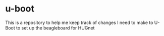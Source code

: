 u-boot
======

This is a repository to help me keep track of changes I need to make to U-Boot to set up the beagleboard for HUGnet
